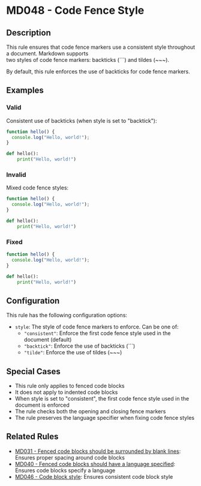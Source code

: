 # MD048 - Code Fence Style

## Description

This rule ensures that code fence markers use a consistent style throughout a document. Markdown supports  
two styles of code fence markers: backticks (```) and tildes (~~~).

By default, this rule enforces the use of backticks for code fence markers.

<!-- rumdl-disable MD048 -->

## Examples

### Valid

Consistent use of backticks (when style is set to "backtick"):

```javascript
function hello() {
  console.log("Hello, world!");
}
```

```python
def hello():
    print("Hello, world!")
```

### Invalid

Mixed code fence styles:

```javascript
function hello() {
  console.log("Hello, world!");
}
```

~~~python
def hello():
    print("Hello, world!")
~~~

### Fixed

```javascript
function hello() {
  console.log("Hello, world!");
}
```

```python
def hello():
    print("Hello, world!")
```

<!-- rumdl-enable MD048 -->

## Configuration

This rule has the following configuration options:

- `style`: The style of code fence markers to enforce. Can be one of:
  - `"consistent"`: Enforce the first code fence style used in the document (default)
  - `"backtick"`: Enforce the use of backticks (```)
  - `"tilde"`: Enforce the use of tildes (~~~)

## Special Cases

- This rule only applies to fenced code blocks
- It does not apply to indented code blocks
- When style is set to "consistent", the first code fence style used in the document is enforced
- The rule checks both the opening and closing fence markers
- The rule preserves the language specifier when fixing code fence styles

## Related Rules

- [MD031 - Fenced code blocks should be surrounded by blank lines](md031.md): Ensures proper spacing around code blocks
- [MD040 - Fenced code blocks should have a language specified](md040.md): Ensures code blocks specify a language
- [MD046 - Code block style](md046.md): Ensures consistent code block style
